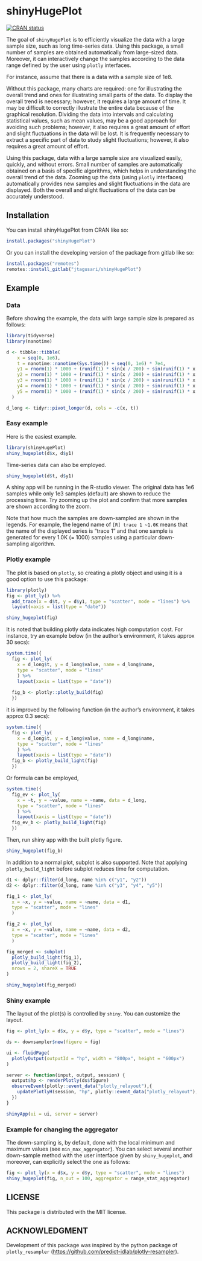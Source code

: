 
# shinyHugePlot

[![CRAN
status](https://www.r-pkg.org/badges/version/shinyHugePlot)](https://CRAN.R-project.org/package=shinyHugePlot)

The goal of `shinyHugePlot` is to efficiently visualize the data with a
large sample size, such as long time-series data. Using this package, a
small number of samples are obtained automatically from large-sized
data. Moreover, it can interactively change the samples according to the
data range defined by the user using `plotly` interfaces.

For instance, assume that there is a data with a sample size of 1e8.

Without this package, many charts are required: one for illustrating the
overall trend and ones for illustrating small parts of the data. To
display the overall trend is necessary; however, it requires a large
amount of time. It may be difficult to correctly illustrate the entire
data because of the graphical resolution. Dividing the data into
intervals and calculating statistical values, such as mean values, may
be a good approach for avoiding such problems; however, it also requires
a great amount of effort and slight fluctuations in the data will be
lost. It is frequently necessary to extract a specific part of data to
study slight fluctuations; however, it also requires a great amount of
effort.

Using this package, data with a large sample size are visualized easily,
quickly, and without errors. Small number of samples are automatically
obtained on a basis of specific algorithms, which helps in understanding
the overall trend of the data. Zooming up the data (using `plotly`
interfaces) automatically provides new samples and slight fluctuations
in the data are displayed. Both the overall and slight fluctuations of
the data can be accurately understood.

## Installation

You can install shinyHugePlot from CRAN like so:

``` r
install.packages("shinyHugePlot")
```

Or you can install the developing version of the package from gitlab
like so:

``` r
install.packages("remotes")
remotes::install_gitlab("jtagusari/shinyHugePlot")
```

## Example

### Data

Before showing the example, the data with large sample size is prepared
as follows:

``` r
library(tidyverse)
library(nanotime)

d <- tibble::tibble(
    x = seq(0, 1e6),
    t = nanotime::nanotime(Sys.time()) + seq(0, 1e6) * 7e4,
    y1 = rnorm(1) * 1000 + (runif(1) * sin(x / 200) + sin(runif(1) * x / 200) + runif(1e6 + 1) / 10) * x / 1e3,
    y2 = rnorm(1) * 1000 + (runif(1) * sin(x / 200) + sin(runif(1) * x / 200) + runif(1e6 + 1) / 10) * x / 1e3,
    y3 = rnorm(1) * 1000 + (runif(1) * sin(x / 200) + sin(runif(1) * x / 200) + runif(1e6 + 1) / 10) * x / 1e3,
    y4 = rnorm(1) * 1000 + (runif(1) * sin(x / 200) + sin(runif(1) * x / 200) + runif(1e6 + 1) / 10) * x / 1e3,
    y5 = rnorm(1) * 1000 + (runif(1) * sin(x / 200) + sin(runif(1) * x / 200) + runif(1e6 + 1) / 10) * x / 1e3
  )

d_long <- tidyr::pivot_longer(d, cols = -c(x, t))
```

### Easy example

Here is the easiest example.

``` r
library(shinyHugePlot)
shiny_hugeplot(d$x, d$y1)
```

Time-series data can also be employed.

``` r
shiny_hugeplot(d$t, d$y1)
```

A shiny app will be running in the R-studio viewer. The original data
has 1e6 samples while only 1e3 samples (default) are shown to reduce the
processing time. Try zooming up the plot and confirm that more samples
are shown according to the zoom.

Note that how much the samples are down-sampled are shown in the
legends. For example, the legend name of `[R] trace 1 ~1.0K` means that
the name of the displayed series is “trace 1” and that one sample is
generated for every 1.0K (= 1000) samples using a particular
down-sampling algorithm.

### Plotly example

The plot is based on `plotly`, so creating a plotly object and using it
is a good option to use this package:

``` r
library(plotly)
fig <- plot_ly() %>%
  add_trace(x = d$t, y = d$y1, type = "scatter", mode = "lines") %>% 
  layout(xaxis = list(type = "date"))

shiny_hugeplot(fig)
```

It is noted that building plotly data indicates high computation cost.
For instance, try an example below (in the author’s environment, it
takes approx 30 secs):

``` r
system.time({
  fig <- plot_ly(
    x = d_long$t, y = d_long$value, name = d_long$name,
    type = "scatter", mode = "lines"
    ) %>% 
    layout(xaxis = list(type = "date"))
  
  fig_b <- plotly::plotly_build(fig)
  })
```

it is improved by the following function (in the author’s environment,
it takes approx 0.3 secs):

``` r
system.time({
  fig <- plot_ly(
    x = d_long$t, y = d_long$value, name = d_long$name,
    type = "scatter", mode = "lines"
    ) %>% 
    layout(xaxis = list(type = "date"))
  fig_b <- plotly_build_light(fig)
  })
```

Or formula can be employed,

``` r
system.time({
  fig_ev <- plot_ly(
    x = ~t, y = ~value, name = ~name, data = d_long,
    type = "scatter", mode = "lines"
    ) %>% 
    layout(xaxis = list(type = "date"))
  fig_ev_b <- plotly_build_light(fig)
  })
```

Then, run shiny app with the built plotly figure.

``` r
shiny_hugeplot(fig_b)
```

In addition to a normal plot, subplot is also supported. Note that
applying `plotly_build_light` before subplot reduces time for
computation.

``` r
d1 <- dplyr::filter(d_long, name %in% c("y1", "y2"))
d2 <- dplyr::filter(d_long, name %in% c("y3", "y4", "y5"))

fig_1 <- plot_ly(
  x = ~x, y = ~value, name = ~name, data = d1,
  type = "scatter", mode = "lines"
  ) 

fig_2 <- plot_ly(
  x = ~x, y = ~value, name = ~name, data = d2,
  type = "scatter", mode = "lines"
  ) 

fig_merged <- subplot(
  plotly_build_light(fig_1),
  plotly_build_light(fig_2),
  nrows = 2, shareX = TRUE
)

shiny_hugeplot(fig_merged)
```

### Shiny example

The layout of the plot(s) is controlled by `shiny`. You can customize
the layout.

``` r
fig <- plot_ly(x = d$x, y = d$y, type = "scatter", mode = "lines") 

ds <- downsampler$new(figure = fig)

ui <- fluidPage(
  plotlyOutput(outputId = "hp", width = "800px", height = "600px")
)

server <- function(input, output, session) {
  output$hp <- renderPlotly(ds$figure)
  observeEvent(plotly::event_data("plotly_relayout"),{
    updatePlotlyH(session, "hp", plotly::event_data("plotly_relayout"), ds)
  })
}

shinyApp(ui = ui, server = server)
```

### Example for changing the aggregator

The down-sampling is, by default, done with the local minimum and
maximum values (see `min_max_aggregator`). You can select several
another down-sample method with the user interface given by
`shiny_hugeplot`, and moreover, can explicitly select the one as
follows:

``` r
fig <- plot_ly(x = d$x, y = d$y, type = "scatter", mode = "lines") 
shiny_hugeplot(fig, n_out = 100, aggregator = range_stat_aggregator)
```

## LICENSE

This package is distributed with the MIT license.

## ACKNOWLEDGMENT

Development of this package was inspired by the python package of
`plotly_resampler`
(<https://github.com/predict-idlab/plotly-resampler>).
